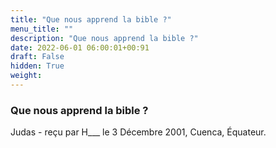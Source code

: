 ```yaml
---
title: "Que nous apprend la bible ?"
menu_title: ""
description: "Que nous apprend la bible ?"
date: 2022-06-01 06:00:01+00:91
draft: False
hidden: True
weight:
---
```

### Que nous apprend la bible ?

Judas - reçu par H___  le 3 Décembre 2001, Cuenca, Équateur.



